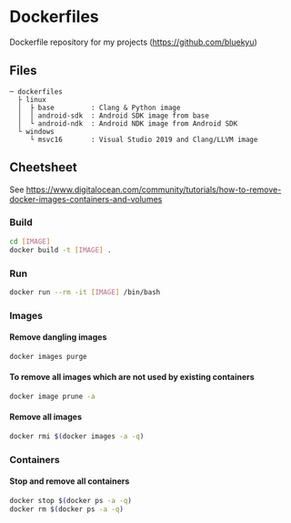 # Dockerfiles

Dockerfile repository for my projects (https://github.com/bluekyu)



## Files
```
─ dockerfiles
  ├ linux
  │  ├ base         : Clang & Python image
  │  │ android-sdk  : Android SDK image from base
  │  └ android-ndk  : Android NDK image from Android SDK
  └ windows
     └ msvc16       : Visual Studio 2019 and Clang/LLVM image
```



## Cheetsheet
See https://www.digitalocean.com/community/tutorials/how-to-remove-docker-images-containers-and-volumes

### Build
```sh
cd [IMAGE]
docker build -t [IMAGE] .
```

### Run
```sh
docker run --rm -it [IMAGE] /bin/bash
```

### Images
#### Remove dangling images
```sh
docker images purge
```

#### To remove all images which are not used by existing containers
```sh
docker image prune -a
```

#### Remove all images
```sh
docker rmi $(docker images -a -q)
```

### Containers
#### Stop and remove all containers
```sh
docker stop $(docker ps -a -q)
docker rm $(docker ps -a -q)
```
